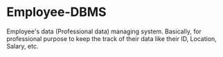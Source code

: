 # Employee-DBMS
Employee's data (Professional data) managing system. Basically, for professional purpose to keep the track of their data like their ID, Location, Salary, etc.
